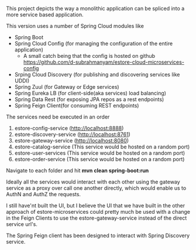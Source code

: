 This project depicts the way a monolithic application can be spliced into a more service based application.

This version uses a number of Spring Cloud modules like 
   - Spring Boot 
   - Spring Cloud Config (for managing the configuration of the entire application)
      - A small catch being that the config is hosted on github https://github.com/d-subrahmanyam/estore-cloud-microservices-config
   - Srping Cloud Discovery (for publishing and discovering services like UDDI)
   - Spring Zuul (for Gateway or Edge services)
   - Spring Eureka LB (for client-side(aka services) load balancing)
   - Spring Data Rest (for exposing JPA repos as a rest endpoints)
   - Spring Feign Client(for consuming REST endpoints) 

The services need be executed in an order

1. estore-config-service ([http://localhost:8888](http://localhost:8888))
2. estore-discovery-service ([http://localhost:8761](http://localhost:8761))
3. estore-gateway-service ([http://localhost:8080](http://localhost:8080))
4. estore-catalog-service (This service would be hosted on a random port)
5. estore-user-services (This service would be hosted on a random port)
6. estore-order-service (This service would be hosted on a random port)

Navigate to each folder and hit **mvn clean spring-boot:run** 

Ideally all the services would interact with each other using the gateway service as a proxy over call one another directly, which would enable us to AuthN and AuthZ the requests.

I still have'nt built the UI, but I believe the UI that we have built in the other approach of estore-microservices could pretty much be used with a change in the Feign Clients to use the estore-gateway-service instead of the direct service url's. 

The Spring Feign client has been designed to interact with Spring Discovery service. 
